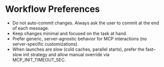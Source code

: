 # Workflow Preferences

- Do not auto-commit changes. Always ask the user to commit at the end of each message.
- Keep changes minimal and focused on the task at hand.
- Prefer generic, server-agnostic behavior for MCP interactions (no server-specific customizations).
- When launches are slow (cold caches, parallel starts), prefer the fast–slow init strategy and allow manual override via MCP_INIT_TIMEOUT_SEC.
